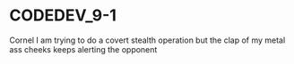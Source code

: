 # CODEDEV_9-1
Cornel I am trying to do a covert stealth operation but the clap of my metal ass cheeks keeps alerting the opponent
